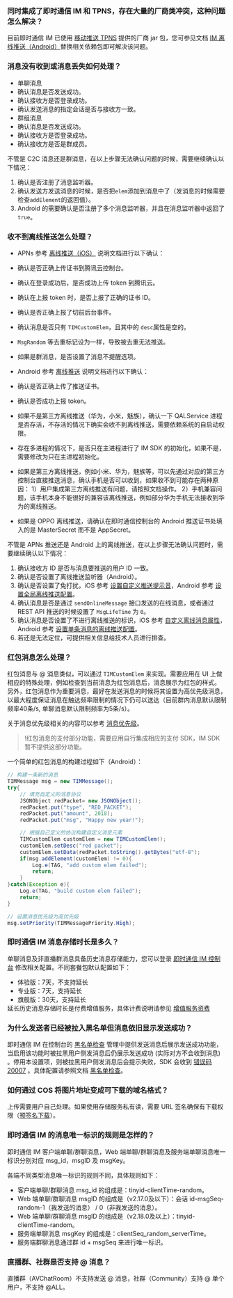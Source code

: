 [](id:Q1)

### 同时集成了即时通信 IM 和 TPNS，存在大量的厂商类冲突，这种问题怎么解决？
目前即时通信 IM 已使用 [移动推送 TPNS](https://intl.cloud.tencent.com/product/tpns) 提供的厂商 jar 包，您可参见文档 [IM 离线推送（Android）](https://intl.cloud.tencent.com/document/product/1047/39156)替换相关依赖包即可解决该问题。

[](id:Q2)
### 消息没有收到或消息丢失如何处理？

-  单聊消息
 - 确认消息是否发送成功。
 - 确认接收方是否登录成功。
 - 确认发送消息的指定会话是否与接收方一致。
- 群组消息
 - 确认消息是否发送成功。
 - 确认接收方是否登录成功。
 - 确认接收方是否是群成员。

不管是 C2C 消息还是群消息，在以上步骤无法确认问题的时候，需要继续确认以下情况：
1. 确认是否注册了消息监听器。
2. 确认发送方发送消息的时候，是否把`elem`添加到消息中了（发消息的时候需要检查`addElement`的返回值）。
3. Android 的需要确认是否注册了多个消息监听器，并且在消息监听器中返回了`true`。


[](id:Q3)
### 收不到离线推送怎么处理？

- APNs
参考 [离线推送（iOS）](https://intl.cloud.tencent.com/document/product/1047/39157) 说明文档进行以下确认：
 - 确认是否正确上传证书到腾讯云控制台。
 - 确认在登录成功后，是否成功上传 token 到腾讯云。
 - 确认在上报 token 时，是否上报了正确的证书 ID。
 - 确认是否正确上报了切前后台事件。
 - 确认消息是否只有 `TIMCustomElem`，且其中的 `desc`属性是空的。
 - `MsgRandom` 等去重标记设为一样，导致被去重无法推送。
 - 如果是群消息，是否设置了消息不提醒选项。

- Android
参考 [离线推送](https://intl.cloud.tencent.com/document/product/1047/34336) 说明文档进行以下确认：
 - 确认是否正确上传了推送证书。
 - 确认是否成功上报 token。
 - 如果不是第三方离线推送（华为，小米，魅族），确认一下 QALService 进程是否存活，不存活的情况下确实会收不到离线推送，需要依赖系统的自启动权限。
 - 存在多进程的情况下，是否只在主进程进行了 IM SDK 的初始化，如果不是，需要修改为只在主进程初始化。
 - 如果是第三方离线推送，例如小米、华为，魅族等，可以先通过对应的第三方控制台直接推送消息，确认手机是否可以收到，如果收不到可能存在两种原因：
    1）用户集成第三方离线推送有问题，请按照文档操作。
    2）手机兼容问题，该手机本身不能很好的兼容该离线推送，例如部分华为手机无法接收到华为的离线推送。
 - 如果是 OPPO 离线推送，请确认在即时通信控制台的 Android 推送证书处填入的是 MasterSecret 而不是 AppSecret。

不管是 APNs 推送还是 Android 上的离线推送，在以上步骤无法确认问题时，需要继续确认以下情况：
1. 确认接收方 ID 是否与消息要推送的用户 ID 一致。
2. 确认是否设置了离线推送监听器（Android）。
3. 确认是否设置了免打扰，iOS 参考 [设置自定义推送提示音](https://intl.cloud.tencent.com/document/product/1047/39157#.E8.AE.BE.E7.BD.AE.E8.87.AA.E5.AE.9A.E4.B9.89.E6.8E.A8.E9.80.81.E6.8F.90.E7.A4.BA.E9.9F.B3)，Android 参考 [设置全局离线推送配置](https://intl.cloud.tencent.com/document/product/1047/34336#.E8.AE.BE.E7.BD.AE.E5.85.A8.E5.B1.80.E7.A6.BB.E7.BA.BF.E6.8E.A8.E9.80.81.E9.85.8D.E7.BD.AE)。
4. 确认消息是否是通过 `sendOnlineMessage` 接口发送的在线消息，或者通过 REST API 推送的时候设置了 `MsgLifeTime` 为 `0`。
5. 确认消息是否设置了不进行离线推送的标识，iOS 参考 [自定义离线消息属性](https://intl.cloud.tencent.com/document/product/1047/39157#.E8.87.AA.E5.AE.9A.E4.B9.89.E7.A6.BB.E7.BA.BF.E6.B6.88.E6.81.AF.E5.B1.9E.E6.80.A7)，Android 参考 [设置单条消息的离线推送配置](https://intl.cloud.tencent.com/document/product/1047/34336#.E9.92.88.E5.AF.B9.E5.8D.95.E6.9D.A1.E6.B6.88.E6.81.AF.E8.AE.BE.E7.BD.AE.E7.A6.BB.E7.BA.BF.E6.8E.A8.E9.80.81)。
6. 若还是无法定位，可提供相关信息给技术人员进行排查。


[](id:Q5)
### 红包消息怎么处理？

红包消息与 @ 消息类似，可以通过 `TIMCustomElem` 来实现。需要应用在 UI 上做相应的特殊处理，例如检查到当前消息为红包消息后，消息展示为红包的样式。
另外，红包消息作为重要消息，最好在发送消息的时候将其设置为高优先级消息，以最大程度保证消息在触达频率限制的情况下仍可以送达（目前群内消息默认限制频率40条/s, 单聊消息默认限制频率为5条/s）。

关于消息优先级相关的内容可以参考 [消息优先级](https://intl.cloud.tencent.com/document/product/1047/33526)。

>!红包消息的支付部分功能，需要应用自行集成相应的支付 SDK，IM SDK 暂不提供这部分功能。

一个简单的红包消息的构建过程如下（Android）：
```java
// 构建一条新的消息
TIMMessage msg = new TIMMessage();
try{
	// 填充自定义的消息协议
    JSONObject redPacket= new JSONObject();
	redPacket.put("type", "RED_PACKET");
    redPacket.put("amount", 2018);
	redPacket.put("msg", "Happy new year!");

    // 根据自己定义的协议构建自定义消息元素
	TIMCustomElem customElem = new TIMCustomElem();
    customElem.setDesc("red packet");
	customElem.setData(redPacket.toString().getBytes("utf-8");
    if(msg.addElement(customElem) != 0){
	    Log.e(TAG, "add custom elem failed");
	    return;
	}
}catch(Exception e){
	Log.e(TAG, "build custom elem failed");
    return;
}

// 设置消息优先级为高优先级
msg.setPriority(TIMMessagePriority.High);
```

[](id:Q6)
### 即时通信 IM 消息存储时长是多久？
单聊消息及非直播群消息具备历史消息存储能力，您可以登录 <a href="https://console.cloud.tencent.com/im">即时通信 IM 控制台</a> 修改相关配置。不同套餐包默认配置如下：<ul style="margin:0;"><li>体验版：7天，不支持延长</li><li>专业版：7天，支持延长</li><li>旗舰版：30天，支持延长</li></ul>延长历史消息存储时长是付费增值服务，具体计费说明请参见 <a href="https://intl.cloud.tencent.com/document/product/1047/34350">增值服务资费</a>

[](id:Q7)
### 为什么发送者已经被拉入黑名单但消息依旧显示发送成功？
即时通信 IM 在控制台的 [黑名单检查](https://intl.cloud.tencent.com/document/product/1047/34419) 管理中提供发送消息后展示发送成功功能，当启用该功能时被拉黑用户侧发消息后仍展示发送成功 (实际对方不会收到消息) 。停用本设置项，则被拉黑用户侧发消息后会提示失败，SDK 会收到 [错误码 20007](https://intl.cloud.tencent.com/document/product/1047/34348) 。具体配置请参照文档 [黑名单检查](https://intl.cloud.tencent.com/document/product/1047/34419)。

[](id:Q8)
### 如何通过 COS 将图片地址变成可下载的域名格式？
上传需要用户自己处理。如果使用存储服务私有读，需要 URL 签名确保有下载权限（[预签名下载](https://intl.cloud.tencent.com/document/product/436/14116)）。

[](id:Q9)
### 即时通信 IM 的消息唯一标识的规则是怎样的？
即时通信 IM 客户端单聊/群聊消息，Web 端单聊/群聊消息及服务端单聊消息唯一标识分别对应 msg_id，msgID 及 msgKey。

各端不同类型消息唯一标识的规则不同，具体规则如下：
- 客户端单聊/群聊消息 msg_id 的组成是：tinyid-clientTime-random。
- Web 端单聊/群聊消息 msgID 的组成是（v2.17.0及以下）：会话 id-msgSeq-random-1（我发送的消息） / 0（非我发送的消息）。
- Web 端单聊/群聊消息 msgID 的组成是（v2.18.0及以上）：tinyid-clientTime-random。
- 服务端单聊消息 msgKey 的组成是：clientSeq_random_serverTime。
- 服务端群聊消息通过群 id + msgSeq 来进行唯一标识。

[](id:Q10)
### 直播群、社群是否支持 @ 消息？
直播群（AVChatRoom）不支持发送 @ 消息，社群（Community）支持 @ 单个用户，不支持 @ALL。
